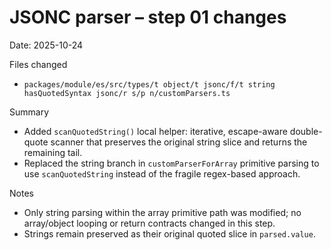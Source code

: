 # JSONC parser – step 01 changes

Date: 2025-10-24

Files changed
- `packages/module/es/src/types/t object/t jsonc/f/t string hasQuotedSyntax jsonc/r s/p n/customParsers.ts`

Summary
- Added `scanQuotedString()` local helper: iterative, escape-aware double-quote scanner that preserves the original string slice and returns the remaining tail.
- Replaced the string branch in `customParserForArray` primitive parsing to use `scanQuotedString` instead of the fragile regex-based approach.

Notes
- Only string parsing within the array primitive path was modified; no array/object looping or return contracts changed in this step.
- Strings remain preserved as their original quoted slice in `parsed.value`.
